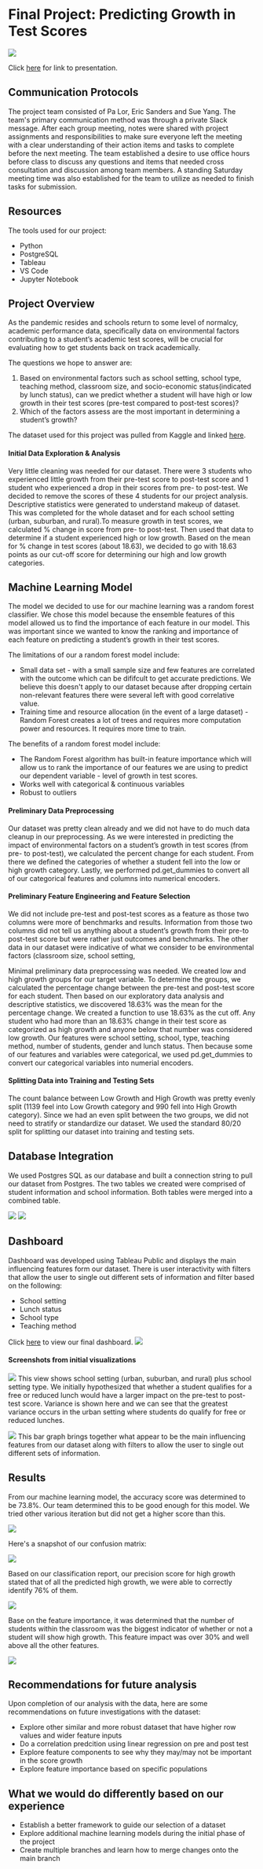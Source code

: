 # Final Project: Predicting Growth in Test Scores
![](Segment%203%2B4/Final%20Presentation.gif)

Click [here](https://docs.google.com/presentation/d/e/2PACX-1vSSi2tl80ZEggQoFN0ilGTDqOxi4PnMFenXGSPEiG1YMw71bJgLsFvSXkur0buPOaWZUsk-ulDOlmsQ/pub?start=true&loop=true&delayms=5000) for link to presentation.

## Communication Protocols
The project team consisted of Pa Lor, Eric Sanders and Sue Yang. The team's primary communication method was through a private Slack message. After each group meeting, notes were shared with project assignments and responsibilities to make sure everyone left the meeting with a clear understanding of their action items and tasks to complete before the next meeting. The team established a desire to use office hours before class to discuss any questions and items that needed cross consultation and discussion among team members. A standing Saturday meeting time was also established for the team to utilize as needed to finish tasks for submission.

## Resources
The tools used for our project:
* Python
* PostgreSQL
* Tableau
* VS Code
* Jupyter Notebook
 
## Project Overview 
  
As the pandemic resides and schools return to some level of normalcy, academic performance data, specifically data on environmental factors contributing to a student’s academic test scores, will be crucial for evaluating how to get students back on track academically.

The questions we hope to answer are:
1. Based on environmental factors such as school setting, school type, teaching method, classroom size, and socio-economic status(indicated by lunch status), can we predict whether a student will have high or low growth in their test scores (pre-test compared to post-test scores)?
2. Which of the factors assess are the most important in determining a student’s growth?

The dataset used for this project was pulled from Kaggle and linked [here](https://www.kaggle.com/datasets/kwadwoofosu/predict-test-scores-of-students).

#### Initial Data Exploration & Analysis
Very little cleaning was needed for our dataset. There were 3 students who experienced little growth from their pre-test score to post-test score and 1 student who experienced a drop in their scores from pre- to post-test. We decided to remove the scores of these 4 students for our project analysis. Descriptive statistics were generated to understand makeup of dataset. This was completed for the whole dataset and for each school setting (urban, suburban, and rural).To measure growth in test scores, we calculated % change in score from pre- to post-test. Then used that data to determine if a student experienced high or low growth. Based on the mean for % change in test scores (about 18.63), we decided to go with 18.63 points as our cut-off score for determining our high and low growth categories.

## Machine Learning Model
The model we decided to use for our machine learning was a random forest classifier. We chose this model because the ensemble features of this model allowed us to find the importance of each feature in our model. This was important since we wanted to know the ranking and importance of each feature on predicting a student’s growth in their test scores.

The limitations of our a random forest model include:
* Small data set - with a small sample size and few features are correlated with the outcome which can be dififcult to get accurate predictions. We believe this doesn't apply to our dataset because after dropping certain non-relevant features there were several left with good correlative value.
* Training time and resource allocation (in the event of a large dataset) - Random Forest creates a lot of trees and requires more computation power and resources. It requires more time to train. 

The benefits of a random forest model include:
* The Random Forest algorithm has built-in feature importance which will allow us to rank the importance of our features we are using to predict our dependent variable - level of growth in test scores.
* Works well with categorical & continuous variables
* Robust to outliers

#### Preliminary Data Preprocessing
Our dataset was pretty clean already and we did not have to do much data cleanup in our preprocessing. As we were interested in predicting the impact of environmental factors on a student’s growth in test scores (from pre- to post-test), we calculated the percent change for each student. From there we defined the categories of whether a student fell into the low or high growth category. Lastly, we performed pd.get_dummies to convert all of our categorical features and columns into numerical encoders.

#### Preliminary Feature Engineering and Feature Selection
We did not include pre-test and post-test scores as a feature as those two columns were more of benchmarks and results. Information from those two columns did not tell us anything about a student’s growth from their pre-to post-test score but were rather just outcomes and benchmarks. The other data in our dataset were indicative of what we consider to be environmental factors (classroom size, school setting,

Minimal preliminary data preprocessing was needed. We created low and high growth groups for our target variable. To determine the groups, we calculated the percentage change between the pre-test and post-test score for each student. Then based on our exploratory data analysis and descriptive statistics, we discovered 18.63% was the mean for the percentage change. We created a function to use 18.63% as the cut off. Any student who had more than an 18.63% change in their test score as categorized as high growth and anyone below that number was considered low growth. Our features were school setting, school, type, teaching method, number of students, gender and lunch status. Then because some of our features and variables were categorical, we used pd.get_dummies to convert our categorical variables into numerial encoders.

#### Splitting Data into Training and Testing Sets
The count balance between Low Growth and High Growth was pretty evenly split (1139 feel into Low Growth category and 990 fell into High Growth category). Since we had an even split between the two groups, we did not need to stratify or standardize our dataset. We used the standard 80/20 split for splitting our dataset into training and testing sets.

## Database Integration
We used Postgres SQL as our database and built a connection string to pull our dataset from Postgres. The two tables we created were comprised of student information and school information. Both tables were merged into a combined table.

![](Segment%202/ERD1.png)
![](Segment%202/ERD2.png)

## Dashboard
Dashboard was developed using Tableau Public and displays the main influencing features form our dataset. There is user interactivity with filters that allow the user to single out different sets of information and filter based on the following:
* School setting
* Lunch status
* School type
* Teaching method

Click [here](https://public.tableau.com/app/profile/eric.v.sanders/viz/SchoolisCool_06032022DB/Dashboard1) to view our final dashboard.
![](Segment%203%2B4/FINAL%20DASHBOARD.png)

#### Screenshots from initial visualizations
![](Segment%202/Variance_Lunch_Schooltype.png)
This view shows school setting (urban, suburban, and rural) plus school setting type.  We initially hypothesized that whether a student qualifies for a free or reduced lunch would have a larger impact on the pre-test to post-test score.  Variance is shown here and we can see that the greatest variance occurs in the urban setting where students do qualify for free or reduced lunches.

![](Segment%202/Major_Features.png)
This bar graph brings together what appear to be the main influencing features from our dataset along with filters to allow the user to single out different sets of information.

## Results
From our machine learning model, the accuracy score was determined to be 73.8%. Our team determined this to be good enough for this model. We tried other various iteration but did not get a higher score than this. 

<img src = "Sandbox/Sue/Resources/balance_accuracy_score.png">

Here's a snapshot of our confusion matrix:

<img src = "Sandbox/Sue/Resources/growth_matrix.png">

Based on our classification report, our precision score for high growth stated that of all the predicted high growth, we were able to correctly identify 76% of them.

<img src = "Sandbox/Sue/Resources/classification_report.png">

Base on the feature importance, it was determined that the number of students within the classroom was the biggest indicator of whether or not a student will show high growth. This feature impact was over 30% and well above all the other features.

<img src = "Sandbox/Sue/Resources/feature_importances.png">

## Recommendations for future analysis
Upon completion of our analysis with the data, here are some recommendations on future investigations with the dataset:
- Explore other similar and more robust dataset that have higher row values and wider feature inputs
- Do a correlation predcition using linear regression on pre and post test
- Explore feature components to see why they may/may not be important in the score growth
- Explore feature importance based on specific populations

## What we would do differently based on our experience
- Establish a better framework to guide our selection of a dataset
- Explore additional machine learning models during the initial phase of the project
- Create multiple branches and learn how to merge changes onto the main branch
